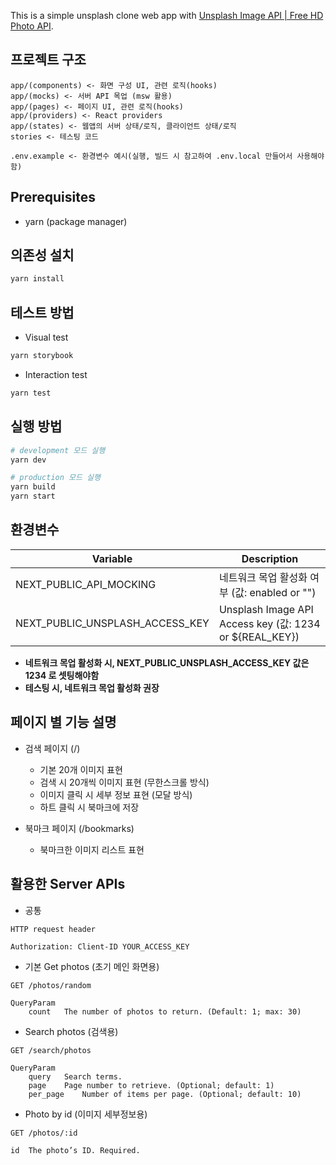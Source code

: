 This is a simple unsplash clone web app with [Unsplash Image API | Free HD Photo API](https://unsplash.com/developers).

## 프로젝트 구조

```
app/(components) <- 화면 구성 UI, 관련 로직(hooks)
app/(mocks) <- 서버 API 목업 (msw 활용)
app/(pages) <- 페이지 UI, 관련 로직(hooks)
app/(providers) <- React providers
app/(states) <- 웹앱의 서버 상태/로직, 클라이언트 상태/로직
stories <- 테스팅 코드

.env.example <- 환경변수 예시(실행, 빌드 시 참고하여 .env.local 만들어서 사용해야함)
```

## Prerequisites

- yarn (package manager)

## 의존성 설치

```sh
yarn install
```

## 테스트 방법

- Visual test
```sh
yarn storybook
```

- Interaction test
```sh
yarn test
```

## 실행 방법

```sh
# development 모드 실행
yarn dev

# production 모드 실행
yarn build
yarn start
```

## 환경변수

| Variable                            | Description                                            |
| ----------------------------------- | ------------------------------------------------------ |
| NEXT_PUBLIC_API_MOCKING             | 네트워크 목업 활성화 여부 (값: enabled or "")                 |
| NEXT_PUBLIC_UNSPLASH_ACCESS_KEY     | Unsplash Image API Access key (값: 1234 or ${REAL_KEY}) |

* **네트워크 목업 활성화 시, NEXT_PUBLIC_UNSPLASH_ACCESS_KEY 값은 1234 로 셋팅해야함**
* **테스팅 시, 네트워크 목업 활성화 권장**

## 페이지 별 기능 설명

- 검색 페이지 (/)

    - 기본 20개 이미지 표현
    - 검색 시 20개씩 이미지 표현 (무한스크롤 방식)
    - 이미지 클릭 시 세부 정보 표현 (모달 방식)
    - 하트 클릭 시 북마크에 저장

- 북마크 페이지 (/bookmarks)

    - 북마크한 이미지 리스트 표현

## 활용한 Server APIs

- 공통
```
HTTP request header

Authorization: Client-ID YOUR_ACCESS_KEY
```

- 기본 Get photos (초기 메인 화면용)
```
GET /photos/random

QueryParam
    count	The number of photos to return. (Default: 1; max: 30)
```

- Search photos (검색용)
```
GET /search/photos

QueryParam
    query	Search terms.
    page	Page number to retrieve. (Optional; default: 1)
    per_page	Number of items per page. (Optional; default: 10)
```

- Photo by id (이미지 세부정보용)
```
GET /photos/:id

id	The photo’s ID. Required.
```
